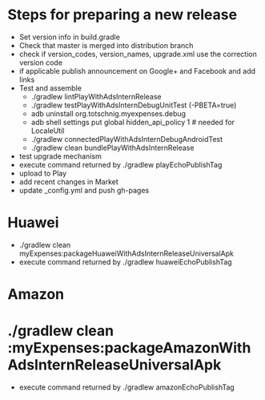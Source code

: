 # Steps for preparing a new release
  
* Set version info in build.gradle
* Check that master is merged into distribution branch
* check if version_codes, version_names, upgrade.xml use the correction version code
* if applicable publish announcement on Google+ and Facebook and add links
* Test and assemble
  * ./gradlew lintPlayWithAdsInternRelease
  * ./gradlew testPlayWithAdsInternDebugUnitTest (-PBETA=true)
  * adb uninstall org.totschnig.myexpenses.debug
  * adb shell settings put global hidden_api_policy 1 # needed for LocaleUtil
  * ./gradlew connectedPlayWithAdsInternDebugAndroidTest
  * ./gradlew clean bundlePlayWithAdsInternRelease
* test upgrade mechanism
* execute command returned by ./gradlew playEchoPublishTag
* upload to Play
* add recent changes in Market
* update _config.yml and push gh-pages

# Huawei
* ./gradlew clean myExpenses:packageHuaweiWithAdsInternReleaseUniversalApk
* execute command returned by ./gradlew huaweiEchoPublishTag

# Amazon
# ./gradlew clean :myExpenses:packageAmazonWithAdsInternReleaseUniversalApk
* execute command returned by ./gradlew amazonEchoPublishTag

